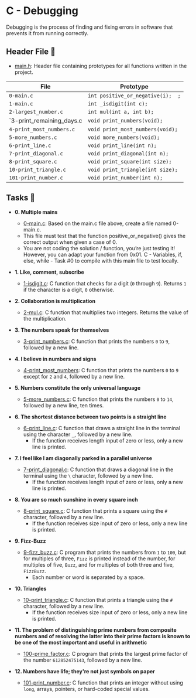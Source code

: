 # C - Debugging

Debugging is the process of finding and fixing errors in software that prevents it from running correctly.

## Header File :file_folder:

* [main.h](./holberton.h): Header file containing prototypes for all functions written in the project.

| File                     | Prototype                        |
| ------------------------ | -------------------------------- |
| `0-main.c`               | `int positive_or_negative(i);  ;`|
| `1-main.c`               | `int _isdigit(int c);`           |
| `2-largest_number.c`     | `int mul(int a, int b);`         |
| `3-print_remaining_days.c| `void print_numbers(void);`      |
| `4-print_most_numbers.c` | `void print_most_numbers(void);` |
| `5-more_numbers.c`       | `void more_numbers(void);`       |
| `6-print_line.c`         | `void print_line(int n);`        |
| `7-print_diagonal.c`     | `void print_diagonal(int n);`    |
| `8-print_square.c`       | `void print_square(int size);`   |
| `10-print_triangle.c`    | `void print_triangle(int size);` |
| `101-print_number.c`     | `void print_number(int n);`      |

## Tasks :page_with_curl:

* **0. Multiple mains**
  * [0-main.c](./0-main.c): Based on the main.c file above, create a file named 0-main.c. 
  * This file must test that the function positive_or_negative() gives the correct output when given a case of 0.
  * You are not coding the solution / function, you’re just testing it! However, you can adapt your function from 0x01. C - Variables, if, else, while - Task #0 to compile with this main file to test locally.

* **1. Like, comment, subscribe**
  * [1-isdigit.c](./1-isdigit.c): C function that checks for a digit (`0` through `9`).
  Returns `1` if the character is a digit, `0` otherwise.

* **2. Collaboration is multiplication**
  * [2-mul.c](./2-mul.c): C function that multiplies two integers. Returns the value of
  the multiplication.

* **3. The numbers speak for themselves**
  * [3-print_numbers.c](./3-print_numbers.c): C function that prints the numbers `0` to
  `9`, followed by a new line.

* **4. I believe in numbers and signs**
  * [4-print_most_numbers](./4-print_most_numbers.c): C function that prints the numbers
  `0` to `9` except for `2` and `4`, followed by a new line.

* **5. Numbers constitute the only universal language**
  * [5-more_numbers.c](./5-more_numbers.c): C function that prints the numbers `0` to
  `14`, followed by a new line, ten times.

* **6. The shortest distance between two points is a straight line**
  * [6-print_line.c](./6-print_line.c): C function that draws a straight line in the terminal
  using the character `_`, followed by a new line.
    * If the function receives length input of zero or less, only a new line is printed.

* **7. I feel like I am diagonally parked in a parallel universe**
  * [7-print_diagonal.c](./7-print_diagonal.c): C function that draws a diagonal
  line in the terminal using the `\` character, followed by a new line.
    * If the function receives length input of zero or less, only a new line is printed.

* **8. You are so much sunshine in every square inch**
  * [8-print_square.c](./8-print_square.c): C function that prints a square using the `#`
  character, followed by a new line.
    * If the function receives size input of zero or less, only a new line is printed.

* **9. Fizz-Buzz**
  * [9-fizz_buzz.c](./9-fizz_buzz.c): C program that prints the numbers from `1` to
  `100`, but for multiples of three, `Fizz` is printed instead of the number, for
  multiples of five, `Buzz`, and for multiples of both three and five, `FizzBuzz`.
    * Each number or word is separated by a space.

* **10. Triangles**
  * [10-print_triangle.c](./10-print_triangle.c): C function that prints a triangle using
  the `#` character, followed by a new line.
    * If the function receives size input of zero or less, only a new line is printed.

* **11. The problem of distinguishing prime numbers from composite numbers and of resolving the latter into their prime factors is known to be one of the most important and useful in arithmetic**
  * [100-prime_factor.c](./100-prime_factor.c): C program that prints the largest prime factor
  of the number `612852475143`, followed by a new line.

* **12. Numbers have life; they're not just symbols on paper**
  * [101-print_number.c](./101-print_number.c): C function that prints an integer without
  using `long`, arrays, pointers, or hard-coded special values.
